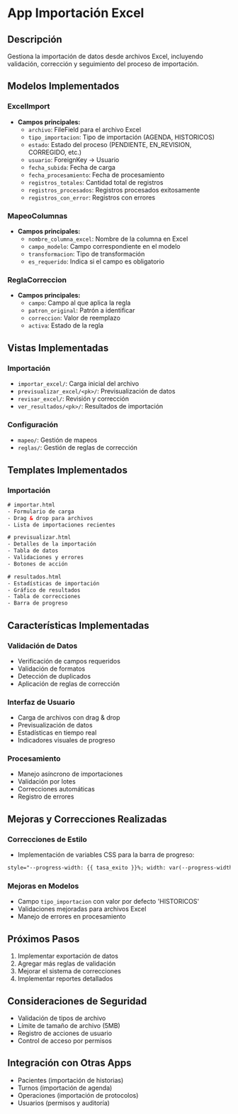 # App Importación Excel

## Descripción
Gestiona la importación de datos desde archivos Excel, incluyendo validación, corrección y seguimiento del proceso de importación.

## Modelos Implementados

### ExcelImport
- **Campos principales:**
  - `archivo`: FileField para el archivo Excel
  - `tipo_importacion`: Tipo de importación (AGENDA, HISTORICOS)
  - `estado`: Estado del proceso (PENDIENTE, EN_REVISION, CORREGIDO, etc.)
  - `usuario`: ForeignKey → Usuario
  - `fecha_subida`: Fecha de carga
  - `fecha_procesamiento`: Fecha de procesamiento
  - `registros_totales`: Cantidad total de registros
  - `registros_procesados`: Registros procesados exitosamente
  - `registros_con_error`: Registros con errores

### MapeoColumnas
- **Campos principales:**
  - `nombre_columna_excel`: Nombre de la columna en Excel
  - `campo_modelo`: Campo correspondiente en el modelo
  - `transformacion`: Tipo de transformación
  - `es_requerido`: Indica si el campo es obligatorio

### ReglaCorreccion
- **Campos principales:**
  - `campo`: Campo al que aplica la regla
  - `patron_original`: Patrón a identificar
  - `correccion`: Valor de reemplazo
  - `activa`: Estado de la regla

## Vistas Implementadas

### Importación
- `importar_excel/`: Carga inicial del archivo
- `previsualizar_excel/<pk>/`: Previsualización de datos
- `revisar_excel/`: Revisión y corrección
- `ver_resultados/<pk>/`: Resultados de importación

### Configuración
- `mapeo/`: Gestión de mapeos
- `reglas/`: Gestión de reglas de corrección

## Templates Implementados

### Importación
```html
# importar.html
- Formulario de carga
- Drag & drop para archivos
- Lista de importaciones recientes

# previsualizar.html
- Detalles de la importación
- Tabla de datos
- Validaciones y errores
- Botones de acción

# resultados.html
- Estadísticas de importación
- Gráfico de resultados
- Tabla de correcciones
- Barra de progreso
```

## Características Implementadas

### Validación de Datos
- Verificación de campos requeridos
- Validación de formatos
- Detección de duplicados
- Aplicación de reglas de corrección

### Interfaz de Usuario
- Carga de archivos con drag & drop
- Previsualización de datos
- Estadísticas en tiempo real
- Indicadores visuales de progreso

### Procesamiento
- Manejo asíncrono de importaciones
- Validación por lotes
- Correcciones automáticas
- Registro de errores

## Mejoras y Correcciones Realizadas

### Correcciones de Estilo
- Implementación de variables CSS para la barra de progreso:
```html
style="--progress-width: {{ tasa_exito }}%; width: var(--progress-width);"
```

### Mejoras en Modelos
- Campo `tipo_importacion` con valor por defecto 'HISTORICOS'
- Validaciones mejoradas para archivos Excel
- Manejo de errores en procesamiento

## Próximos Pasos
1. Implementar exportación de datos
2. Agregar más reglas de validación
3. Mejorar el sistema de correcciones
4. Implementar reportes detallados

## Consideraciones de Seguridad
- Validación de tipos de archivo
- Límite de tamaño de archivo (5MB)
- Registro de acciones de usuario
- Control de acceso por permisos

## Integración con Otras Apps
- Pacientes (importación de historias)
- Turnos (importación de agenda)
- Operaciones (importación de protocolos)
- Usuarios (permisos y auditoría)